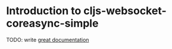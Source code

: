 # Introduction to cljs-websocket-coreasync-simple

TODO: write [great documentation](http://jacobian.org/writing/what-to-write/)
